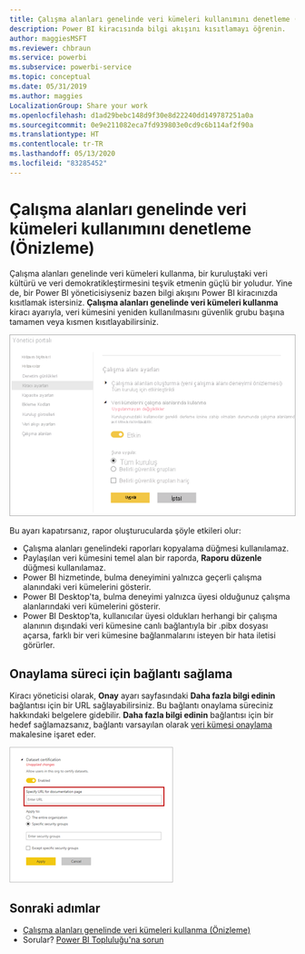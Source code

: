 ```yaml
---
title: Çalışma alanları genelinde veri kümeleri kullanımını denetleme (Önizleme) - Power BI
description: Power BI kiracısında bilgi akışını kısıtlamayı öğrenin.
author: maggiesMSFT
ms.reviewer: chbraun
ms.service: powerbi
ms.subservice: powerbi-service
ms.topic: conceptual
ms.date: 05/31/2019
ms.author: maggies
LocalizationGroup: Share your work
ms.openlocfilehash: d1ad29bebc148d9f30e8d22240dd149787251a0a
ms.sourcegitcommit: 0e9e211082eca7fd939803e0cd9c6b114af2f90a
ms.translationtype: HT
ms.contentlocale: tr-TR
ms.lasthandoff: 05/13/2020
ms.locfileid: "83285452"
---
```

# <a name="control-the-use-of-datasets-across-workspaces-preview"></a>Çalışma alanları genelinde veri kümeleri kullanımını denetleme (Önizleme)

Çalışma alanları genelinde veri kümeleri kullanma, bir kuruluştaki veri kültürü ve veri demokratikleştirmesini teşvik etmenin güçlü bir yoludur. Yine de, bir Power BI yöneticisiyseniz bazen bilgi akışını Power BI kiracınızda kısıtlamak istersiniz. **Çalışma alanları genelinde veri kümeleri kullanma** kiracı ayarıyla, veri kümesini yeniden kullanılmasını güvenlik grubu başına tamamen veya kısmen kısıtlayabilirsiniz.

![Power BI yöneticisi çalışma alanı ayarları](media/service-datasets-admin-across-workspaces/power-bi-admin-workspace-settings.png)

Bu ayarı kapatırsanız, rapor oluşturucularda şöyle etkileri olur:

- Çalışma alanları genelindeki raporları kopyalama düğmesi kullanılamaz. 
- Paylaşılan veri kümesini temel alan bir raporda, **Raporu düzenle** düğmesi kullanılamaz.
- Power BI hizmetinde, bulma deneyimini yalnızca geçerli çalışma alanındaki veri kümelerini gösterir.
- Power BI Desktop'ta, bulma deneyimi yalnızca üyesi olduğunuz çalışma alanlarındaki veri kümelerini gösterir.
- Power BI Desktop’ta, kullanıcılar üyesi oldukları herhangi bir çalışma alanının dışındaki veri kümesine canlı bağlantıyla bir .pibx dosyası açarsa, farklı bir veri kümesine bağlanmalarını isteyen bir hata iletisi görürler.

## <a name="provide-a-link-for-the-certification-process"></a>Onaylama süreci için bağlantı sağlama

Kiracı yöneticisi olarak, **Onay** ayarı sayfasındaki **Daha fazla bilgi edinin** bağlantısı için bir URL sağlayabilirsiniz.  Bu bağlantı onaylama süreciniz hakkındaki belgelere gidebilir. **Daha fazla bilgi edinin** bağlantısı için bir hedef sağlamazsanız, bağlantı varsayılan olarak [veri kümesi onaylama](service-datasets-certify.md) makalesine işaret eder.

![Veri kümesi onayı - Daha fazla bilgi edinin](media/service-datasets-certify-promote/power-bi-dataset-learn-more-certification.png)

## <a name="next-steps"></a>Sonraki adımlar

- [Çalışma alanları genelinde veri kümeleri kullanma (Önizleme)](service-datasets-across-workspaces.md)
- Sorular? [Power BI Topluluğu'na sorun](https://community.powerbi.com/)
